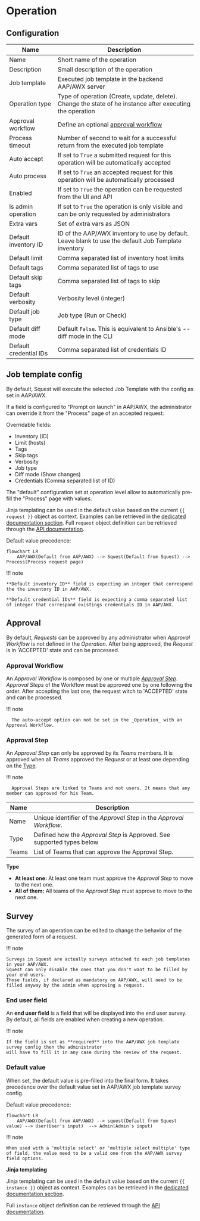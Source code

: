 # Operation

## Configuration

| Name                   | Description                                                                                               |
|------------------------|-----------------------------------------------------------------------------------------------------------|
| Name                   | Short name of the operation                                                                               |
| Description            | Small description of the operation                                                                        |
| Job template           | Executed job template in the backend AAP/AWX server                                                     |
| Operation type         | Type of operation (Create, update, delete). Change the state of he instance after executing the operation |
| Approval workflow      | Define an optional [approval workflow](#approval)                                                         |
| Process timeout        | Number of second to wait for a successful return from the executed job template                           |
| Auto accept            | If set to `True` a submitted request for this operation will be automatically accepted                    |
| Auto process           | If set to `True` an accepted request for this operation will be automatically processed                   |
| Enabled                | If set to `True` the operation can be requested from the UI and API                                       |
| Is admin operation     | If set to `True` the operation is only visible and can be only requested by administrators                |
| Extra vars             | Set of extra vars as JSON                                                                                 |
| Default inventory ID   | ID of the AAP/AWX inventory to use by default.  Leave blank to use the default Job Template inventory   |
| Default limit          | Comma separated list of inventory host limits                                                             |
| Default tags           | Comma separated list of tags to use                                                                       |
| Default skip tags      | Comma separated list of tags to skip                                                                      |
| Default verbosity      | Verbosity level (integer)                                                                                 |
| Default job type       | Job type (Run or Check)                                                                                   |
| Default diff mode      | Default `False`. This is equivalent to Ansible's --diff mode in the CLI                                   |
| Default credential IDs | Comma separated list of credentials ID                                                                    |

## Job template config

By default, Squest will execute the selected Job Template with the config as set in AAP/AWX. 

If a field is configured to "Prompt on launch" in AAP/AWX, the administrator can override it from the "Process" page of an accepted request:

Overridable fields:

- Inventory (ID)
- Limit (hosts)
- Tags
- Skip tags
- Verbosity
- Job type
- Diff mode (Show changes)
- Credentials (Comma separated list of ID)

The "default" configuration set at operation level allow to automatically pre-fill the "Process" page with values.

Jinja templating can be used in the default value based on the current `{{ request }}` object as context.
Examples can be retrieved in the [dedicated documentation section](../jinja.md). Full `request` object definition can be retrieved through the [API documentation](../api.md).

Default value precedence:

```mermaid
flowchart LR
    AAP/AWX(Default from AAP/AWX) --> Squest(Default from Squest) --> Process(Process request page)
```

!!! note

    **Default inventory ID** field is expecting an integer that correspond the the inventory ID in AAP/AWX.

    **Default credential IDs** field is expecting a comma separated list of integer that correspond existings credentials ID in AAP/AWX.


## Approval

By default, _Requests_ can be approved by any administrator when
_Approval Workflow_ is not defined in the _Operation_. After being approved, the _Request_ is in 'ACCEPTED' state and can be
processed.

### Approval Workflow

An _Approval Workflow_ is composed by one or multiple [_Approval Step_](#approval-step).
_Approval Steps_ of the Workflow must be approved one by one following the order. After accepting the last one, the
request witch to 'ACCEPTED' state and can be processed.

!!! note

      The auto-accept option can not be set in the _Operation_ with an Approval Workflow.

### Approval Step

An _Approval Step_ can only be approved by its _Teams_ members. It is approved when all _Teams_ approved the _Request_ or at
least one depending on the [Type](#type).

!!! note

      Approval Steps are linked to Teams and not users. It means that any member can approved for his Team.

| Name  | Description                                                            |
|-------|------------------------------------------------------------------------|
| Name  | Unique identifier of the _Approval Step_ in the _Approval Workflow_.   |
| Type  | Defined how the _Approval Step_ is Approved. See supported types below |
| Teams | List of Teams that can approve the Approval Step.                      |


**Type**

- **At least one:** At least one team must approve the _Approval Step_ to move to the next one.
- **All of them:** All teams of the _Approval Step_ must approve to move to the next one.


## Survey

The survey of an operation can be edited to change the behavior of the generated form of a request.

!!! note

    Surveys in Squest are actually surveys attached to each job templates in your AAP/AWX.
    Squest can only disable the ones that you don't want to be filled by your end users.
    Those fields, if declared as mandatory on AAP/AWX, will need to be filled anyway by the admin when approving a request.

### End user field

An **end user field**  is a field that will be displayed into the end user survey.
By default, all fields are enabled when creating a new operation.

!!! note

    If the field is set as **required** into the AAP/AWX job template survey config then the administrator
    will have to fill it in any case during the review of the request.

### Default value


When set, the default value is pre-filled into the final form. It takes precedence over the default value set in AAP/AWX job template survey config.

Default value precedence:

```mermaid
flowchart LR
    AAP/AWX(Default from AAP/AWX) --> squest(Default from Squest value) --> User(User's input)  --> Admin(Admin's input)
```

!!! note

    When used with a 'multiple select' or 'multiple select multiple' type of field, the value need to be a valid one from the AAP/AWX survey field options.

**Jinja templating**

Jinja templating can be used in the default value based on the current `{{ instance }}` object as context.
Examples can be retrieved in the [dedicated documentation section](../jinja.md).

Full `instance` object definition can be retrieved through the [API documentation](../api.md).
